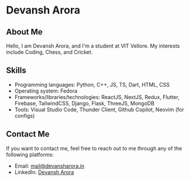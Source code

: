 
# Devansh Arora

## About Me

Hello, I am Devansh Arora, and I'm a student at VIT Vellore. My interests include Coding, Chess, and Cricket.

## Skills

* Programming languages: Python, C++, JS, TS, Dart, HTML, CSS
* Operating system: Fedora
* Frameworks/libraries/technologies: ReactJS, NextJS, Redux, Flutter, Firebase, TailwindCSS, Django, Flask, ThreeJS, MongoDB
* Tools: Visual Studio Code, Thunder Client, Github Copilot, Neovim (for configs)


## Contact Me

If you want to contact me, feel free to reach out to me through any of the following platforms:

* Email: mail@devansharora.in
* LinkedIn: [Devansh Arora](https://www.linkedin.com/in/devansh-arora-7b2395215/)

